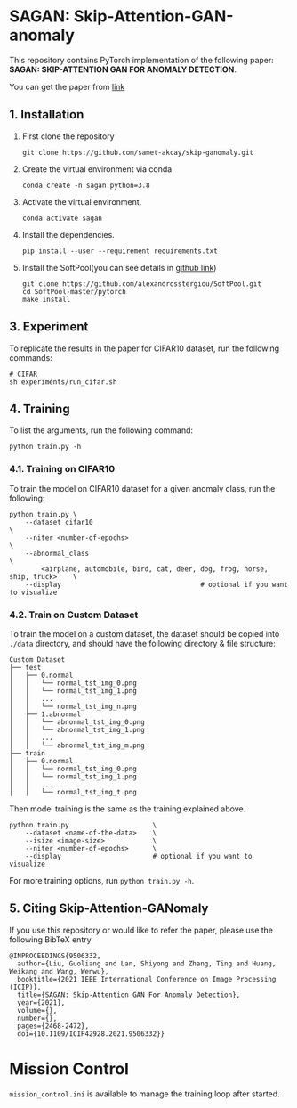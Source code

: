 # SAGAN: Skip-Attention-GAN-anomaly

This repository contains PyTorch implementation of the following paper: **SAGAN: SKIP-ATTENTION GAN FOR ANOMALY DETECTION**.

You can get the paper from [link](https://ieeexplore.ieee.org/document/9506332)

## 1. Installation

1. First clone the repository
   ```
   git clone https://github.com/samet-akcay/skip-ganomaly.git
   ```
2. Create the virtual environment via conda
    ```
    conda create -n sagan python=3.8
    ```
3. Activate the virtual environment.
    ```
    conda activate sagan
    ```
4. Install the dependencies.
   ```
   pip install --user --requirement requirements.txt
   ```

5. Install the SoftPool(you can see details in [github link](https://github.com/alexandrosstergiou/SoftPool))

   ```
   git clone https://github.com/alexandrosstergiou/SoftPool.git
   cd SoftPool-master/pytorch
   make install
   ```

   

## 3. Experiment

To replicate the results in the paper for CIFAR10  dataset, run the following commands:

``` shell
# CIFAR
sh experiments/run_cifar.sh
```

## 4. Training
To list the arguments, run the following command:
```
python train.py -h
```

### 4.1. Training on CIFAR10
To train the model on CIFAR10 dataset for a given anomaly class, run the following:

``` 
python train.py \
    --dataset cifar10                                                             \
    --niter <number-of-epochs>                                                    \
    --abnormal_class                                                              \
        <airplane, automobile, bird, cat, deer, dog, frog, horse, ship, truck>    \
    --display                                   # optional if you want to visualize        
```

### 4.2. Train on Custom Dataset
To train the model on a custom dataset, the dataset should be copied into `./data` directory, and should have the following directory & file structure:

```
Custom Dataset
├── test
│   ├── 0.normal
│   │   └── normal_tst_img_0.png
│   │   └── normal_tst_img_1.png
│   │   ...
│   │   └── normal_tst_img_n.png
│   ├── 1.abnormal
│   │   └── abnormal_tst_img_0.png
│   │   └── abnormal_tst_img_1.png
│   │   ...
│   │   └── abnormal_tst_img_m.png
├── train
│   ├── 0.normal
│   │   └── normal_tst_img_0.png
│   │   └── normal_tst_img_1.png
│   │   ...
│   │   └── normal_tst_img_t.png

```

Then model training is the same as the training explained above.

```
python train.py                     \
    --dataset <name-of-the-data>    \
    --isize <image-size>            \
    --niter <number-of-epochs>      \
    --display                       # optional if you want to visualize
```

For more training options, run `python train.py -h`.

## 5. Citing Skip-Attention-GANomaly

If you use this repository or would like to refer the paper, please use the following BibTeX entry
```
@INPROCEEDINGS{9506332,
  author={Liu, Guoliang and Lan, Shiyong and Zhang, Ting and Huang, Weikang and Wang, Wenwu},
  booktitle={2021 IEEE International Conference on Image Processing (ICIP)}, 
  title={SAGAN: Skip-Attention GAN For Anomaly Detection}, 
  year={2021},
  volume={},
  number={},
  pages={2468-2472},
  doi={10.1109/ICIP42928.2021.9506332}}
```

# Mission Control

`mission_control.ini` is available to manage the training loop after started.